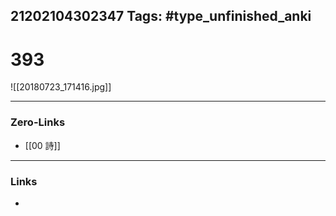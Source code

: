 21202104302347
Tags: #type_unfinished_anki 
---
# 393

![[20180723_171416.jpg]]

---
### Zero-Links
- [[00 詩]]
---
### Links
-